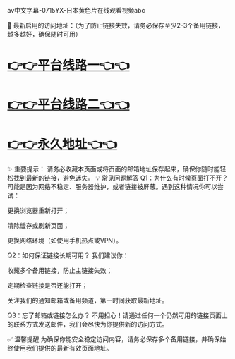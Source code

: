 av中文字幕-0715YX-日本黄色片在线观看视频abc

🌟 最新启用的访问地址：（为了防止链接失效，请务必保存至少2-3个备用链接，越多越好，确保随时可用）

# [👉👉平台线路一👈👈](https://za52.run)

# [👉👉平台线路二👈👈](https://za53.run)

# [👉👉永久地址👈👈](https://za51.run)


✨ 重要提示： 请务必收藏本页面或将页面的邮箱地址保存起来，确保你随时能轻松找到最新的链接，避免迷失。
💡 常见问题解答
Q1：为什么有时候页面打不开？
可能是因为网络不稳定、服务器维护，或者链接被屏蔽。遇到这种情况你可以尝试：

更换浏览器重新打开；

清除缓存或刷新页面；

更换网络环境（如使用手机热点或VPN）。

Q2：如何保证链接长期可用？
我们建议你：

收藏多个备用链接，防止主链接失效；

定期检查链接是否还能打开；

关注我们的通知邮箱或备用频道，第一时间获取最新地址。

Q3：忘了邮箱或链接怎么办？
不用担心！请通过任何一个仍然可用的链接页面上的联系方式发送邮件，我们会尽快为你提供新的访问方式。

✅ 温馨提醒
为确保你能安全稳定访问内容，请务必保存多个备用链接，并确保始终使用我们提供的最新有效页面地址。
